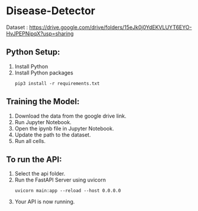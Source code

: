 # Disease-Detector
Dataset : https://drive.google.com/drive/folders/15eJk0j0YdEKVLUYT6EYO-HvJPEPNipqX?usp=sharing

## Python Setup:
1. Install Python
2. Install Python packages
   ```
   pip3 install -r requirements.txt
   ```
## Training the Model:
1. Download the data from the google drive link.
2. Run Jupyter Notebook.
3. Open the ipynb file in Jupyter Notebook.
4. Update the path to the dataset.
5. Run all cells.
   
## To run the API:
1. Select the api folder.
2. Run the FastAPI Server using uvicorn
   ```
   uvicorn main:app --reload --host 0.0.0.0
   ```
3. Your API is now running.   
